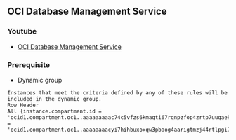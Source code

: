 ## OCI Database Management Service
### Youtube
* [OCI Database Management Service](https://www.youtube.com/playlist?list=PLMmWFDsrq69FISRPkH6p471HZjffhcYiB)

### Prerequisite 
* Dynamic group
```
Instances that meet the criteria defined by any of these rules will be included in the dynamic group.
Row Header
All {instance.compartment.id = 'ocid1.compartment.oc1..aaaaaaaaac74c5vfzs6kmaqti67rqnpzfop4zrtp7uuqaekkxhhysmm3rqla',instance.compartment.id = 'ocid1.compartment.oc1..aaaaaaaacyi7hihbuxoxqw3pbaog4aarigtmzj44rtlpgi7lqiddm5infaca'}
```
